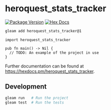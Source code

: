 # heroquest_stats_tracker

[![Package Version](https://img.shields.io/hexpm/v/heroquest_stats_tracker)](https://hex.pm/packages/heroquest_stats_tracker)
[![Hex Docs](https://img.shields.io/badge/hex-docs-ffaff3)](https://hexdocs.pm/heroquest_stats_tracker/)

```sh
gleam add heroquest_stats_tracker@1
```
```gleam
import heroquest_stats_tracker

pub fn main() -> Nil {
  // TODO: An example of the project in use
}
```

Further documentation can be found at <https://hexdocs.pm/heroquest_stats_tracker>.

## Development

```sh
gleam run   # Run the project
gleam test  # Run the tests
```
